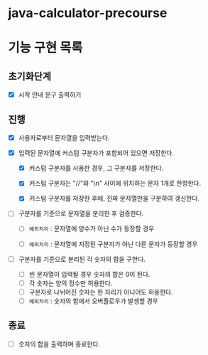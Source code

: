# java-calculator-precourse

# 기능 구현 목록

## 초기화단계
- [x] 시작 안내 문구 출력하기

## 진행
- [x] 사용자로부터 문자열을 입력받는다.


- [x] 입력된 문자열에 커스텀 구분자가 포함되어 있으면 저장한다.
    - [x] 커스텀 구분자를 사용한 경우, 그 구분자를 저장한다.
    - [x] 커스텀 구분자는 "//"와 "\n" 사이에 위치하는 문자 1개로 한정한다.
    - [x] 커스텀 구분자를 저장한 후에, 진짜 문자열만을 구분하여 갱신한다.


- [ ] 구분자를 기준으로 문자열을 분리한 후 검증한다.
    - [ ] `예외처리` : 문자열에 양수가 아닌 수가 등장할 경우
    - [ ] `예외처리` : 문자열에 지정된 구분자가 아닌 다른 문자가 등장할 경우


- [ ] 구분자를 기준으로 분리된 각 숫자의 합을 구한다.
    - [ ] 빈 문자열이 입력될 경우 숫자의 합은 0이 된다.
    - [ ] 각 숫자는 양의 정수만 허용한다.
    - [ ] 구분자로 나뉘어진 숫자는 한 자리가 아니어도 허용한다.
    - [ ] `예외처리` : 숫자의 합에서 오버플로우가 발생할 경우

## 종료
- [ ] 숫자의 합을 출력하며 종료한다.